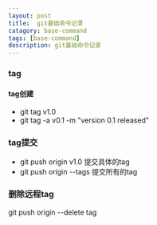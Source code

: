 ```yaml
---
layout: post
title:  git基础命令记录
catagory: base-command
tags: [base-command]
description: git基础命令记录
---
```


### tag
#### tag创建
- git tag v1.0
- git tag -a v0.1 -m "version 0.1 released"

### tag提交

- git push origin v1.0   提交具体的tag
- git push origin --tags   提交所有的tag
    
### 删除远程tag

git push origin --delete tag <tagname>
